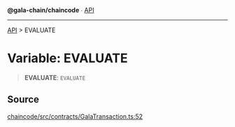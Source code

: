 **@gala-chain/chaincode** ∙ [API](../exports.md)

***

[API](../exports.md) > EVALUATE

# Variable: EVALUATE

> **EVALUATE**: `EVALUATE`

## Source

[chaincode/src/contracts/GalaTransaction.ts:52](https://github.com/GalaChain/sdk/blob/bcbbb18/chaincode/src/contracts/GalaTransaction.ts#L52)
